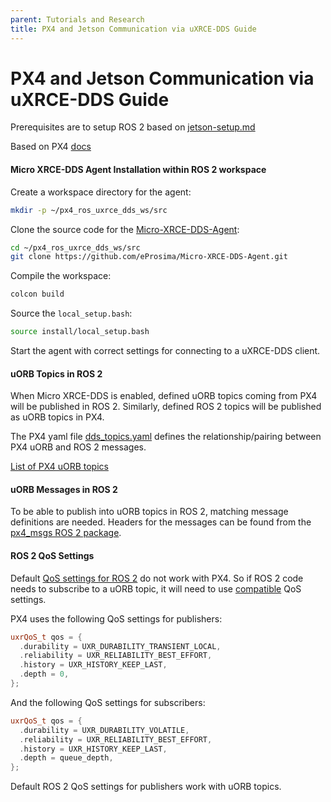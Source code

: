 ```yaml
---
parent: Tutorials and Research
title: PX4 and Jetson Communication via uXRCE-DDS Guide
---
```


# PX4 and Jetson Communication via uXRCE-DDS Guide

Prerequisites are to setup ROS 2 based on [jetson-setup.md](https://github.com/CatScanners/find-my-kitten/blob/main/jetson-setup.md)

Based on PX4 [docs](https://docs.px4.io/main/en/middleware/uxrce_dds.html) 

#### Micro XRCE-DDS Agent Installation within ROS 2 workspace

Create a workspace directory for the agent:

```bash
mkdir -p ~/px4_ros_uxrce_dds_ws/src
```

Clone the source code for the [Micro-XRCE-DDS-Agent](https://github.com/eProsima/Micro-XRCE-DDS-Agent):

```bash
cd ~/px4_ros_uxrce_dds_ws/src
git clone https://github.com/eProsima/Micro-XRCE-DDS-Agent.git
```

Compile the workspace:
```bash
colcon build
```
Source the `local_setup.bash`:
```bash
source install/local_setup.bash
```
Start the agent with correct settings for connecting to a uXRCE-DDS client.

#### uORB Topics in ROS 2
When Micro XRCE-DDS is enabled, defined uORB topics coming from PX4 will be published in ROS 2. Similarly, defined ROS 2 topics will be published as uORB topics in PX4.

The PX4 yaml file [dds_topics.yaml](https://github.com/PX4/PX4-Autopilot/blob/main/src/modules/uxrce_dds_client/dds_topics.yaml) defines the relationship/pairing between PX4 uORB and ROS 2 messages. 

[List of PX4 uORB topics](https://docs.px4.io/main/en/msg_docs/)

#### uORB Messages in ROS 2

To be able to publish into uORB topics in ROS 2, matching message definitions are needed. Headers for the messages can be found from the [px4_msgs ROS 2 package](https://github.com/PX4/px4_msgs).

#### ROS 2 QoS Settings

Default [QoS settings for ROS 2](https://docs.ros.org/en/humble/Concepts/Intermediate/About-Quality-of-Service-Settings.html) do not work with PX4. So if ROS 2 code needs to subscribe to a uORB topic, it will need to use [compatible]() QoS settings.

PX4 uses the following QoS settings for publishers:

```cpp
uxrQoS_t qos = {
  .durability = UXR_DURABILITY_TRANSIENT_LOCAL,
  .reliability = UXR_RELIABILITY_BEST_EFFORT,
  .history = UXR_HISTORY_KEEP_LAST,
  .depth = 0,
};
```
And the following QoS settings for subscribers:
```cpp
uxrQoS_t qos = {
  .durability = UXR_DURABILITY_VOLATILE,
  .reliability = UXR_RELIABILITY_BEST_EFFORT,
  .history = UXR_HISTORY_KEEP_LAST,
  .depth = queue_depth,
};
```
Default ROS 2 QoS settings for publishers work with uORB topics.


